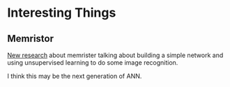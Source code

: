 # Interesting Things

## Memristor

[New research][1] about memrister talking about building a simple network and using unsupervised learning to do some image recognition.

I think this may be the next generation of ANN.

[1]: https://www.nature.com/articles/ncomms14736.pdf